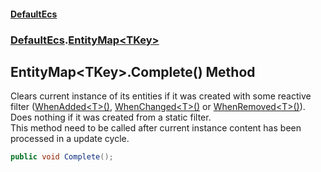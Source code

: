 #### [DefaultEcs](./index.md 'index')
### [DefaultEcs](./DefaultEcs.md 'DefaultEcs').[EntityMap&lt;TKey&gt;](./DefaultEcs-EntityMap-TKey-.md 'DefaultEcs.EntityMap&lt;TKey&gt;')
## EntityMap&lt;TKey&gt;.Complete() Method
Clears current instance of its entities if it was created with some reactive filter ([WhenAdded&lt;T&gt;()](./DefaultEcs-EntityQueryBuilder-WhenAdded-T-().md 'DefaultEcs.EntityQueryBuilder.WhenAdded&lt;T&gt;()'), [WhenChanged&lt;T&gt;()](./DefaultEcs-EntityQueryBuilder-WhenChanged-T-().md 'DefaultEcs.EntityQueryBuilder.WhenChanged&lt;T&gt;()') or [WhenRemoved&lt;T&gt;()](./DefaultEcs-EntityQueryBuilder-WhenRemoved-T-().md 'DefaultEcs.EntityQueryBuilder.WhenRemoved&lt;T&gt;()')).  
Does nothing if it was created from a static filter.  
This method need to be called after current instance content has been processed in a update cycle.  
```csharp
public void Complete();
```
